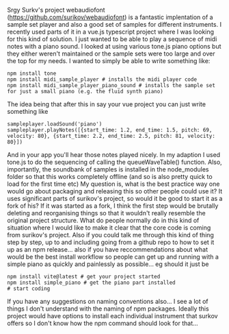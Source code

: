 Srgy Surkv's project webaudiofont (https://github.com/surikov/webaudiofont) is a fantastic implentation of a sample set player and also a good set of samples for different instruments.
I recently used parts of it in a vue.js typescript project where I was looking for this kind of solution.
I just wanted to be able to play a sequence of midi notes with a piano sound.
I looked at using various tone.js piano options but they either weren't maintained or the sample sets were too large and over the top for my needs.
I wanted to simply be able to write something like:
```
npm install tone
npm install midi_sample_player # installs the midi player code
npm install midi_sample_player_piano_sound # installs the sample set for just a small piano (e.g. the fluid synth piano)
```
The idea being that after this in say your vue project you can just write something like
```
sampleplayer.loadSound('piano')
sampleplayer.playNotes([{start_time: 1.2, end_time: 1.5, pitch: 69, velocity: 80}, {start_time: 2.2, end_time: 2.5, pitch: 81, velocity: 80}])
```
And in your app you'll hear those notes played nicely.
In my adaption I used tone.js to do the sequencing of calling the queueWaveTable() function.
Also, importantly, the soundbank of samples is installed in the node_modules folder so that this works completely offline (and so is also pretty quick to load for the first time etc)
My question is, what is the best practice way one would go about packaging and releasing this so other people could use it?
It uses significant parts of surikov's project, so would it be good to start it as a fork of his?
If it was started as a fork, I think the first step would be brutally deleting and reorganising things so that it wouldn't really resemble the original project structure.
What do people normally do in this kind of situation where I would like to make it clear that the core code is coming from surikov's project.
Also if you could talk me through this kind of thing step by step, up to and including going from a github repo to how to set it up as an npm release... also if you have reccommendations about what would be the best install workflow so people can get up and running with a simple piano as quickly and painlessly as possible... eg should it just be
```
npm install vite@latest # get your project started
npm install simple_piano # get the piano part installed
# start coding
```
If you have any suggestions on naming conventions also... I see a lot of things I don't understand with the naming of npm packages. Ideally this project would have options to install each individual instrument that surkov offers so I don't know how the npm command should look for that...